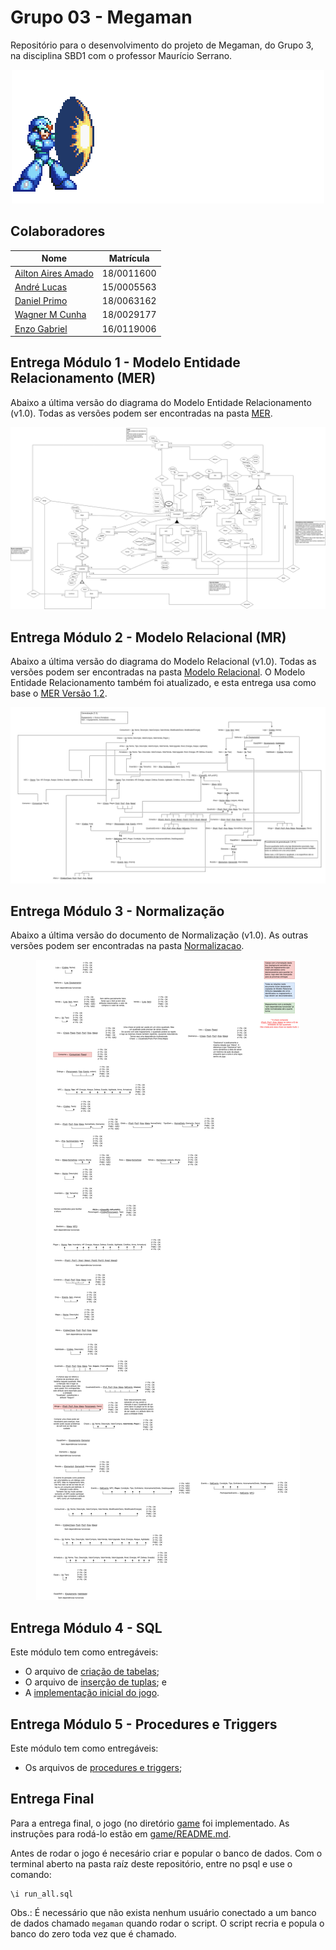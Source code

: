 # Grupo 03 - Megaman


Repositório para o desenvolvimento do projeto de Megaman, do Grupo 3, na disciplina SBD1 com o professor Maurício Serrano.

<p align="center">
    <img src="Assets/mega%20man.gif">
</p>

## Colaboradores

| Nome | Matrícula |
|----|------------|
| [Ailton Aires Amado](https://github.com/ailtonaires) | 18/0011600 |
| [André Lucas](https://github.com/andrelucasf) | 15/0005563 |
| [Daniel Primo](https://github.com/danieldagerom) | 18/0063162 |
| [Wagner M Cunha](https://github.com/wagnermc506) | 18/0029177 |
| [Enzo Gabriel](https://github.com/enzoggqs) | 16/0119006 |

## Entrega Módulo 1 - Modelo Entidade Relacionamento (MER)

Abaixo a última versão do diagrama do Modelo Entidade Relacionamento (v1.0). Todas as versões podem ser encontradas na pasta [MER](./MER).

<p align="center">
    <img src="MER/MER_megaman_mud_v1.0.jpg">
</p>

## Entrega Módulo 2 - Modelo Relacional (MR)

Abaixo a última versão do diagrama do Modelo Relacional (v1.0). Todas as versões podem ser encontradas na pasta [Modelo Relacional](./Modelo_Relacional).
O Modelo Entidade Relacionamento também foi atualizado, e esta entrega usa como base o [MER Versão 1.2](./MER/MER_megaman_mud_v1.2.jpg).

<p align="center">
    <img src="Modelo_Relacional/Modelo_Relacional_v1.0.png">
</p>

## Entrega Módulo 3 - Normalização

Abaixo a última versão do documento de Normalização (v1.0). As outras versões podem ser encontradas na pasta [Normalizacao](./Normalizacao).

<p align="center">
    <img src="Normalizacao/normalizacao_v1.0.jpg">
</p>

## Entrega Módulo 4 - SQL

Este módulo tem como entregáveis:

- O arquivo de [criação de tabelas](SQL/TableCreation.sql);
- O arquivo de [inserção de tuplas](SQL/TuplasCreation.sql); e
- A [implementação inicial do jogo](game).

## Entrega Módulo 5 - Procedures e Triggers

Este módulo tem como entregáveis:

- Os arquivos de [procedures e triggers](https://github.com/SBD1/Grupo03-Megaman/tree/main/SP_e_Triggers);


## Entrega Final

Para a entrega final, o jogo (no diretório [game](./game/) foi implementado. As instruções para rodá-lo estão em [game/README.md](./game/README.md).

Antes de rodar o jogo é necesário criar e popular o banco de dados. Com o terminal aberto na pasta raíz deste repositório, entre no psql e use o comando:

```psql
\i run_all.sql
```

Obs.: É necessário que não exista nenhum usuário conectado a um banco de dados chamado `megaman` quando rodar o script. O script recria e popula o banco do zero toda vez que é chamado.

